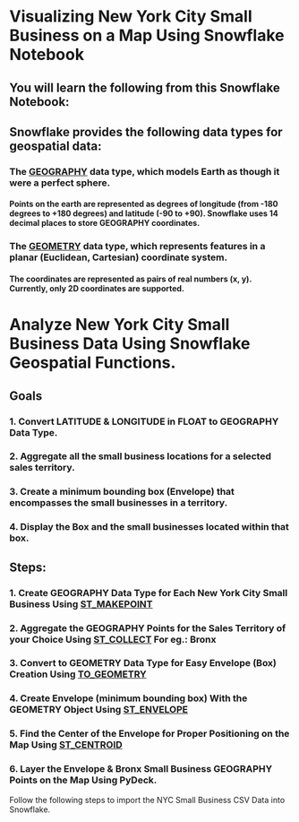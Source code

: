 # Visualizing New York City Small Business on a Map Using Snowflake Notebook
## You will learn the following from this Snowflake Notebook:
## Snowflake provides the following data types for geospatial data:

### The [GEOGRAPHY](https://docs.snowflake.com/en/sql-reference/data-types-geospatial#geography-data-type) data type, which models Earth as though it were a perfect sphere.
#### Points on the earth are represented as degrees of longitude (from -180 degrees to +180 degrees) and latitude (-90 to +90). Snowflake uses 14 decimal places to store GEOGRAPHY coordinates.

### The [GEOMETRY](https://docs.snowflake.com/en/sql-reference/data-types-geospatial#geometry-data-type) data type, which represents features in a planar (Euclidean, Cartesian) coordinate system.
#### The coordinates are represented as pairs of real numbers (x, y). Currently, only 2D coordinates are supported.
# Analyze New York City Small Business Data Using Snowflake Geospatial Functions.
## Goals
### 1. Convert LATITUDE & LONGITUDE in FLOAT to GEOGRAPHY Data Type. 
### 2. Aggregate all the small business locations for a selected sales territory.
### 3. Create a minimum bounding box (Envelope) that encompasses the small businesses in a territory. 
### 4. Display the Box and the small businesses located within that box. 
## Steps:
### 1. Create GEOGRAPHY Data Type for Each New York City Small Business Using [ST_MAKEPOINT](https://docs.snowflake.com/en/sql-reference/functions/st_makepoint)
### 2. Aggregate the GEOGRAPHY Points for the Sales Territory of your Choice Using [ST_COLLECT](https://docs.snowflake.com/en/sql-reference/functions/st_collect) For eg.: Bronx
### 3. Convert to GEOMETRY Data Type for Easy Envelope (Box) Creation Using [TO_GEOMETRY](https://docs.snowflake.com/en/sql-reference/functions/to_geometry)
### 4. Create Envelope (minimum bounding box) With the GEOMETRY Object Using [ST_ENVELOPE](https://docs.snowflake.com/en/sql-reference/functions/st_envelope)
### 5. Find the Center of the Envelope for Proper Positioning on the Map Using [ST_CENTROID](https://docs.snowflake.com/en/sql-reference/functions/st_centroid)
### 6. Layer the Envelope & Bronx Small Business GEOGRAPHY Points on the Map Using PyDeck.  

Follow the following steps to import the NYC Small Business CSV Data into Snowflake.  


